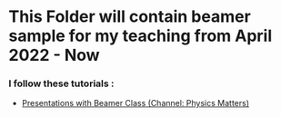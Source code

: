 # This Folder will contain beamer sample for my teaching from April 2022 - Now

### I follow these tutorials : 

- [Presentations with Beamer Class (Channel: Physics Matters)](https://www.youtube.com/watch?v=l4gwti6Py7A&list=PLLybgCU6QCGU2Hh8R3oCwZnVZry-ICY5R&index=10)
